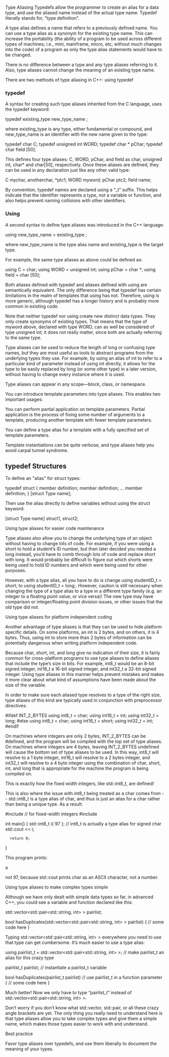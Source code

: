 Type Aliasing
Typedefs allow the programmer to create an alias for a data type, and use the aliased name instead of the actual type name. Typedef literally stands for, “type definition”.


A type alias defines a name that refers to a previously defined name. You can use a type alias as a synonym for the existing type name. This can increase the portability (the ability of a program to be used across different types of machines; i.e., mini, mainframe, micro, etc; without much changes into the code) of a program as only the type alias statements would have to be changed.

There is no difference between a type and any type aliases referring to it. Also, type aliases cannot change the meaning of an existing type name.

There are two methods of type aliasing in C++:
  using
  typedef


### typedef

A syntax for creating such type aliases inherited from the C language, uses the typedef keyword:

typedef existing_type new_type_name ;

where existing_type is any type, either fundamental or compound, and new_type_name is an identifier with the new name given to the type:

  typedef char C;
  typedef unsigned int WORD;
  typedef char * pChar;
  typedef char field [50];

This defines four type aliases: C, WORD, pChar, and field as char, unsigned int, char* and char[50], respectively. Once these aliases are defined, they can be used in any declaration just like any other valid type:

  C mychar, anotherchar, *ptc1;
  WORD myword;
  pChar ptc2;
  field name;

By convention, typedef names are declared using a “_t” suffix. This helps indicate that the identifier represents a type, not a variable or function, and also helps prevent naming collisions with other identifiers.

### Using

A second syntax to define type aliases was introduced in the C++ language:

  using new_type_name = existing_type ;

where new_type_name is the type alias name and existing_type is the target type.

For example, the same type aliases as above could be defined as:

  using C = char;
  using WORD = unsigned int;
  using pChar = char *;
  using field = char [50];


Both aliases defined with typedef and aliases defined with using are semantically equivalent. The only difference being that typedef has certain limitations in the realm of templates that using has not. Therefore, using is more generic, although typedef has a longer history and is probably more common in existing code.

Note that neither typedef nor using create new distinct data types. They only create synonyms of existing types. That means that the type of myword above, declared with type WORD, can as well be considered of type unsigned int; it does not really matter, since both are actually referring to the same type.

Type aliases can be used to reduce the length of long or confusing type names, but they are most useful as tools to abstract programs from the underlying types they use. For example, by using an alias of int to refer to a particular kind of parameter instead of using int directly, it allows for the type to be easily replaced by long (or some other type) in a later version, without having to change every instance where it is used.







Type aliases can appear in any scope—block, class, or namespace.

You can introduce template parameters into type aliases. This enables
two important usages:

You can perform partial application on template parameters. Partial application is the process of fixing some number of arguments to a template, producing another template with fewer template parameters.

You can define a type alias for a template with a fully specified set of template parameters.

Template instantiations can be quite verbose, and type aliases help you
avoid carpal tunnel syndrome.








## typedef Structures

To define an "alias" for struct types:

typedef struct {
  member definition;
  member definition;
  ...
  member definition;
} [struct Type name];

Then use the alias directly to define variables without using the struct keyword:

[struct Type name] struct1, struct2;











Using type aliases for easier code maintenance

Type aliases also allow you to change the underlying type of an object without having to change lots of code. For example, if you were using a short to hold a student’s ID number, but then later decided you needed a long instead, you’d have to comb through lots of code and replace short with long. It would probably be difficult to figure out which shorts were being used to hold ID numbers and which were being used for other purposes.

However, with a type alias, all you have to do is change using studentID_t = short; to using studentID_t = long;. However, caution is still necessary when changing the type of a type alias to a type in a different type family (e.g. an integer to a floating point value, or vice versa)! The new type may have comparison or integer/floating point division issues, or other issues that the old type did not.

Using type aliases for platform independent coding

Another advantage of type aliases is that they can be used to hide platform specific details. On some platforms, an int is 2 bytes, and on others, it is 4 bytes. Thus, using int to store more than 2 bytes of information can be potentially dangerous when writing platform independent code.

Because char, short, int, and long give no indication of their size, it is fairly common for cross-platform programs to use type aliases to define aliases that include the type’s size in bits. For example, int8_t would be an 8-bit signed integer, int16_t a 16-bit signed integer, and int32_t a 32-bit signed integer. Using type aliases in this manner helps prevent mistakes and makes it more clear about what kind of assumptions have been made about the size of the variable.

In order to make sure each aliased type resolves to a type of the right size, type aliases of this kind are typically used in conjunction with preprocessor directives:

  #ifdef INT_2_BYTES
  using int8_t = char;
  using int16_t = int;
  using int32_t = long;
  #else
  using int8_t = char;
  using int16_t = short;
  using int32_t = int;
  #endif

On machines where integers are only 2 bytes, INT_2_BYTES can be #defined, and the program will be compiled with the top set of type aliases. On machines where integers are 4 bytes, leaving INT_2_BYTES undefined will cause the bottom set of type aliases to be used. In this way, int8_t will resolve to a 1 byte integer, int16_t will resolve to a 2 bytes integer, and int32_t will resolve to a 4 byte integer using the combination of char, short, int, and long that is appropriate for the machine the program is being compiled on.

This is exactly how the fixed width integers, like std::int8_t, are defined!

This is also where the issue with int8_t being treated as a char comes from -- std::int8_t is a type alias of char, and thus is just an alias for a char rather than being a unique type. As a result:

  #include <cstdint> // for fixed-width integers
  #include <iostream>

  int main()
  {
      std::int8_t i{ 97 }; // int8_t is actually a type alias for signed char
      std::cout << i;

      return 0;
  }

This program prints:

a

not 97, because std::cout prints char as an ASCII character, not a number.

Using type aliases to make complex types simple

Although we have only dealt with simple data types so far, in advanced C++, you could see a variable and function declared like this:

  std::vector<std::pair<std::string, int> > pairlist;

  bool hasDuplicates(std::vector<std::pair<std::string, int> > pairlist)
  {
      // some code here
  }

Typing std::vector<std::pair<std::string, int> > everywhere you need to use that type can get cumbersome. It’s much easier to use a type alias:

  using pairlist_t = std::vector<std::pair<std::string, int> >; // make pairlist_t an alias for this crazy type

  pairlist_t pairlist; // instantiate a pairlist_t variable

  bool hasDuplicates(pairlist_t pairlist) // use pairlist_t in a function parameter
  {
      // some code here
  }

Much better! Now we only have to type “pairlist_t” instead of std::vector<std::pair<std::string, int> >.

Don’t worry if you don’t know what std::vector, std::pair, or all these crazy angle brackets are yet. The only thing you really need to understand here is that type aliases allow you to take complex types and give them a simple name, which makes those types easier to work with and understand.

Best practice

Favor type aliases over typedefs, and use them liberally to document the meaning of your types.

